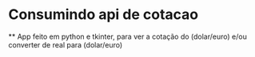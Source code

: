 # Consumindo api de cotacao
** App feito em python e tkinter, para ver a cotação do (dolar/euro) e/ou converter de real para (dolar/euro)
